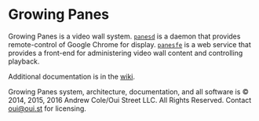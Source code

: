 Growing Panes
============

Growing Panes is a video wall system. [`panesd`](https://github.com/growingpanes/panesd) is a daemon that provides remote-control of Google Chrome for display. [`panesfe`](https://github.com/growingpanes/panesfe) is a web service that provides a front-end for administering video wall content and controlling playback.

Additional documentation is in the [wiki](https://github.com/growingpanes/growingpanes/wiki).

Growing Panes system, architecture, documentation, and all software is © 2014, 2015, 2016 Andrew Cole/Oui Street LLC. All Rights Reserved. Contact oui@oui.st for licensing.
